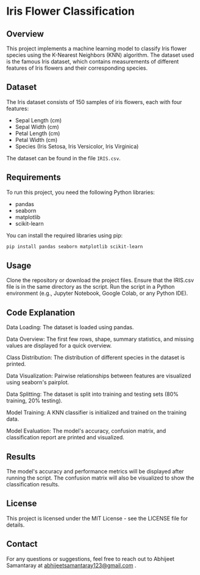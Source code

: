 # Iris Flower Classification

## Overview
This project implements a machine learning model to classify Iris flower species using the K-Nearest Neighbors (KNN) algorithm. The dataset used is the famous Iris dataset, which contains measurements of different features of Iris flowers and their corresponding species.

## Dataset
The Iris dataset consists of 150 samples of iris flowers, each with four features:
- Sepal Length (cm)
- Sepal Width (cm)
- Petal Length (cm)
- Petal Width (cm)
- Species (Iris Setosa, Iris Versicolor, Iris Virginica)

The dataset can be found in the file `IRIS.csv`.

## Requirements
To run this project, you need the following Python libraries:
- pandas
- seaborn
- matplotlib
- scikit-learn

You can install the required libraries using pip:

```bash
pip install pandas seaborn matplotlib scikit-learn
```
## Usage
Clone the repository or download the project files.
Ensure that the IRIS.csv file is in the same directory as the script.
Run the script in a Python environment (e.g., Jupyter Notebook, Google Colab, or any Python IDE).

## Code Explanation
Data Loading: The dataset is loaded using pandas.

Data Overview: The first few rows, shape, summary statistics, and missing values are displayed for a quick overview.

Class Distribution: The distribution of different species in the dataset is printed.

Data Visualization: Pairwise relationships between features are visualized using seaborn's pairplot.

Data Splitting: The dataset is split into training and testing sets (80% training, 20% testing).

Model Training: A KNN classifier is initialized and trained on the training data.

Model Evaluation: The model's accuracy, confusion matrix, and classification report are printed and visualized.

## Results
The model's accuracy and performance metrics will be displayed after running the script. The confusion matrix will also be visualized to show the classification results.

## License
This project is licensed under the MIT License - see the LICENSE file for details.

## Contact
For any questions or suggestions, feel free to reach out to Abhijeet Samantaray at abhijeetsamantaray123@gmail.com .
